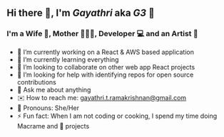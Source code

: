 ## Hi there 👋, I'm _Gayathri_ aka _G3_ 🌟

### I'm a Wife 💏, Mother 👩‍👧‍👧, Developer 💻 and an Artist 🎨

- 🔭 I’m currently working on a React & AWS based application
- 🌱 I’m currently learning everything
- 👯 I’m looking to collaborate on other web app React projects
- 🤔 I’m looking for help with identifying repos for open source contributions
- 💬 Ask me about anything
- ✉️ How to reach me: gayathri.t.ramakrishnan@gmail.com
- 👧 Pronouns: She/Her
- ⚡ Fun fact: When I am not coding or cooking, I spend my time doing Macrame and 🎨 projects

<!--
**G3Ram/G3Ram** is a ✨ _special_ ✨ repository because its `README.md` (this file) appears on your GitHub profile.

Here are some ideas to get you started:

- 🔭 I’m currently working on ...
- 🌱 I’m currently learning ...
- 👯 I’m looking to collaborate on ...
- 🤔 I’m looking for help with ...
- 💬 Ask me about ...
- 📫 How to reach me: ...
- 😄 Pronouns: ...
- ⚡ Fun fact: ...
-->

